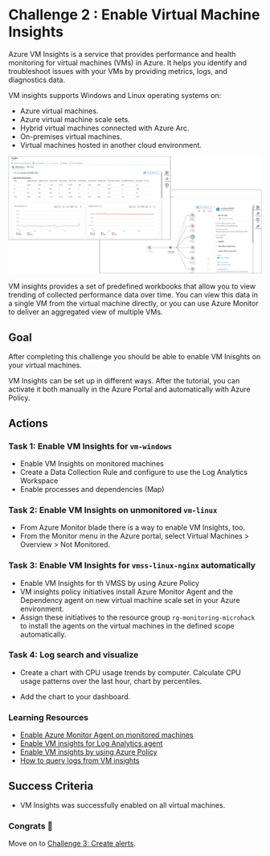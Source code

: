# Challenge 2 : Enable Virtual Machine Insights

Azure VM Insights is a service that provides performance and health monitoring for virtual machines (VMs) in Azure. It helps you identify and troubleshoot issues with your VMs by providing metrics, logs, and diagnostics data.

VM insights supports Windows and Linux operating systems on:

- Azure virtual machines.
- Azure virtual machine scale sets.
- Hybrid virtual machines connected with Azure Arc.
- On-premises virtual machines.
- Virtual machines hosted in another cloud environment.

![VM Insights](./../img/vminsights-azmon-directvm.png)

VM insights provides a set of predefined workbooks that allow you to view trending of collected performance data over time. You can view this data in a single VM from the virtual machine directly, or you can use Azure Monitor to deliver an aggregated view of multiple VMs.

## Goal

After completing this challenge you should be able to enable VM Inisghts on your virtual machines.

VM Insights can be set up in different ways. After the tutorial, you can activate it both manually in the Azure Portal and automatically with Azure Policy.

## Actions

### Task 1: Enable VM Insights for `vm-windows`

- Enable VM Insights on monitored machines
- Create a Data Collection Rule and configure to use the Log Analytics Workspace
- Enable processes and dependencies (Map)

### Task 2: Enable VM Insights on unmonitored `vm-linux`

- From Azure Monitor blade there is a way to enable VM Insights, too.
- From the Monitor menu in the Azure portal, select Virtual Machines > Overview > Not Monitored.

### Task 3: Enable VM Insights for `vmss-linux-nginx` automatically

- Enable VM Insights for th VMSS by using Azure Policy
- VM insights policy initiatives install Azure Monitor Agent and the Dependency agent on new virtual machine scale set in your Azure environment.
- Assign these initiatives to the resource group `rg-monitoring-microhack` to install the agents on the virtual machines in the defined scope automatically.

### Task 4: Log search and visualize

- Create a chart with CPU usage trends by computer. Calculate CPU usage patterns over the last hour, chart by percentiles.

- Add the chart to your dashboard.

### Learning Resources

- [Enable Azure Monitor Agent on monitored machines](https://learn.microsoft.com/en-us/azure/azure-monitor/vm/vminsights-enable-portal#enable-azure-monitor-agent-on-monitored-machines)
- [Enable VM insights for Log Analytics agent](https://learn.microsoft.com/en-us/azure/azure-monitor/vm/vminsights-enable-portal#enable-vm-insights-for-log-analytics-agent)
- [Enable VM insights by using Azure Policy](https://learn.microsoft.com/en-us/azure/azure-monitor/vm/vminsights-enable-policy)
- [How to query logs from VM insights](https://learn.microsoft.com/en-us/azure/azure-monitor/vm/vminsights-log-query)

## Success Criteria

- VM Insights was successfully enabled on all virtual machines.

### Congrats :partying_face:

Move on to [Challenge 3: Create alerts](03_challenge.md).
  